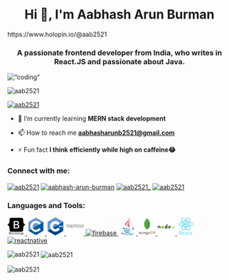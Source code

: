 <h1 align="center">Hi 👋, I'm Aabhash Arun Burman</h1>
https://www.holopin.io/@aab2521
<h3 align="center">A passionate frontend developer from India, who writes in React.JS and passionate about Java.</h3>
<img align=”right” alt=”coding” width=”400” src =https://i.gifer.com/3Eqa.gif>

<p align="left"> <img src="https://komarev.com/ghpvc/?username=aab2521&label=Profile%20views&color=0e75b6&style=flat" alt="aab2521" /> </p>

<p align="left"> <a href="https://twitter.com/aab2521" target="blank"><img src="https://img.shields.io/twitter/follow/aab2521?logo=twitter&style=for-the-badge" alt="aab2521" /></a> </p>


- 🌱 I’m currently learning **MERN stack development**

- 📫 How to reach me **aabhasharunb2521@gmail.com**

- ⚡ Fun fact **I think efficiently while high on caffeine😂**

<h3 align="left">Connect with me:</h3>
<p align="left">
<a href="https://twitter.com/aab2521" target="blank"><img align="center" src="https://raw.githubusercontent.com/rahuldkjain/github-profile-readme-generator/master/src/images/icons/Social/twitter.svg" alt="aab2521" height="30" width="40" /></a>
<a href="https://linkedin.com/in/aabhash-arun-burman" target="blank"><img align="center" src="https://raw.githubusercontent.com/rahuldkjain/github-profile-readme-generator/master/src/images/icons/Social/linked-in-alt.svg" alt="aabhash-arun-burman" height="30" width="40" /></a>
<a href="https://instagram.com/aab2521_" target="blank"><img align="center" src="https://raw.githubusercontent.com/rahuldkjain/github-profile-readme-generator/master/src/images/icons/Social/instagram.svg" alt="aab2521_" height="30" width="40" /></a>
<a href="https://www.leetcode.com/aab2521" target="blank"><img align="center" src="https://raw.githubusercontent.com/rahuldkjain/github-profile-readme-generator/master/src/images/icons/Social/leet-code.svg" alt="aab2521" height="30" width="40" /></a>
</p>

<h3 align="left">Languages and Tools:</h3>
<p align="left"> <a href="https://getbootstrap.com" target="_blank" rel="noreferrer"> <img src="https://raw.githubusercontent.com/devicons/devicon/master/icons/bootstrap/bootstrap-plain-wordmark.svg" alt="bootstrap" width="40" height="40"/> </a> <a href="https://www.cprogramming.com/" target="_blank" rel="noreferrer"> <img src="https://raw.githubusercontent.com/devicons/devicon/master/icons/c/c-original.svg" alt="c" width="40" height="40"/> </a> <a href="https://www.w3schools.com/cpp/" target="_blank" rel="noreferrer"> <img src="https://raw.githubusercontent.com/devicons/devicon/master/icons/cplusplus/cplusplus-original.svg" alt="cplusplus" width="40" height="40"/> </a> <a href="https://expressjs.com" target="_blank" rel="noreferrer"> <img src="https://raw.githubusercontent.com/devicons/devicon/master/icons/express/express-original-wordmark.svg" alt="express" width="40" height="40"/> </a> <a href="https://firebase.google.com/" target="_blank" rel="noreferrer"> <img src="https://www.vectorlogo.zone/logos/firebase/firebase-icon.svg" alt="firebase" width="40" height="40"/> </a> <a href="https://www.java.com" target="_blank" rel="noreferrer"> <img src="https://raw.githubusercontent.com/devicons/devicon/master/icons/java/java-original.svg" alt="java" width="40" height="40"/> </a> <a href="https://www.mongodb.com/" target="_blank" rel="noreferrer"> <img src="https://raw.githubusercontent.com/devicons/devicon/master/icons/mongodb/mongodb-original-wordmark.svg" alt="mongodb" width="40" height="40"/> </a> <a href="https://nodejs.org" target="_blank" rel="noreferrer"> <img src="https://raw.githubusercontent.com/devicons/devicon/master/icons/nodejs/nodejs-original-wordmark.svg" alt="nodejs" width="40" height="40"/> </a> <a href="https://reactjs.org/" target="_blank" rel="noreferrer"> <img src="https://raw.githubusercontent.com/devicons/devicon/master/icons/react/react-original-wordmark.svg" alt="react" width="40" height="40"/> </a> <a href="https://reactnative.dev/" target="_blank" rel="noreferrer"> <img src="https://reactnative.dev/img/header_logo.svg" alt="reactnative" width="40" height="40"/> </a> </p>

<p><img align="left" src="https://github-readme-stats.vercel.app/api/top-langs?username=aab2521&show_icons=true&locale=en&layout=compact" alt="aab2521" /></p>

<p>&nbsp;<img align="center" src="https://github-readme-stats.vercel.app/api?username=aab2521&show_icons=true&locale=en" alt="aab2521" /></p>

<p><img align="center" src="https://github-readme-streak-stats.herokuapp.com/?user=aab2521&" alt="aab2521" /></p>
